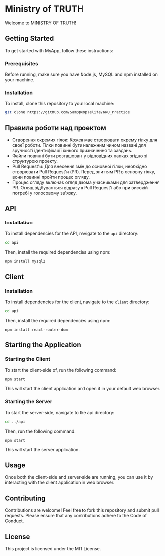 # Ministry of TRUTH

Welcome to MINISTRY OF TRUTH!

## Getting Started

To get started with MyApp, follow these instructions:

### Prerequisites

Before running, make sure you have Node.js, MySQL and npm installed on your machine.

### Installation

To install, clone this repository to your local machine:

```bash
git clone https://github.com/Sam3peoplelife/KNU_Practice
```

## Правила роботи над проектом
- Створення окремих гілок: Кожен має створювати окрему гілку для своєї роботи. Гілки повинні бути належним чином названі для зручності ідентифікації їхнього призначення та завдань.
- Файли повинні бути розташовані у відповідних папках згідно зі структурою проекту.
- Pull Request'и: Для внесення змін до основної гілки, необхідно створювати Pull Request'и (PR). Перед злиттям PR в основну гілку, вони повинні пройти процес огляду.
- Процес огляду включає огляд двома учасниками для затвердження PR. Огляд відбувається відразу в Pull Request'і або при високій потребі у голосовому зв'язку.

## API

### Installation

To install dependencies for the API, navigate to the `api` directory:

```bash
cd api
```

Then, install the required dependencies using npm:

```bash
npm install mysql2
```

## Client

### Installation

To install dependencies for the client, navigate to the `client` directory:

```bash
cd api
```

Then, install the required dependencies using npm:

```bash
npm install react-router-dom
```

## Starting the Application

### Starting the Client

To start the client-side of, run the following command:

```bash
npm start
```

This will start the client application and open it in your default web browser.

### Starting the Server

To start the server-side, navigate to the api directory:

```bash
cd ../api
```

Then, run the following command:

```bash
npm start
```

This will start the server application.

## Usage

Once both the client-side and server-side are running, you can use it by interacting with the client application in web browser.

## Contributing

Contributions are welcome! Feel free to fork this repository and submit pull requests. Please ensure that any contributions adhere to the Code of Conduct.

## License
This project is licensed under the MIT License.
